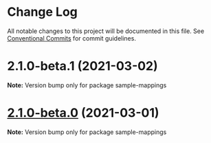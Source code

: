 # Change Log

All notable changes to this project will be documented in this file.
See [Conventional Commits](https://conventionalcommits.org) for commit guidelines.

# 2.1.0-beta.1 (2021-03-02)

**Note:** Version bump only for package sample-mappings





# [2.1.0-beta.0](https://github.com/dzhelezov/hydra/compare/v0.1.2...v2.1.0-beta.0) (2021-03-01)

**Note:** Version bump only for package sample-mappings
